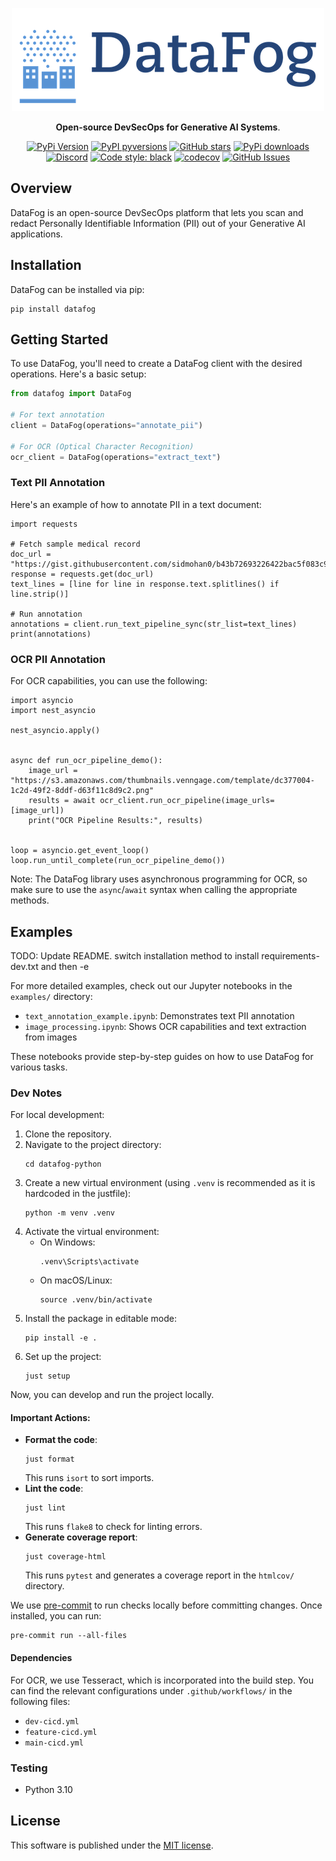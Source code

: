 <p align="center">
  <a href="https://www.datafog.ai"><img src="public/colorlogo.png" alt="DataFog logo"></a>
</p>

<p align="center">
    <b>Open-source DevSecOps for Generative AI Systems</b>. <br />
</p>

<p align="center">
  <a href="https://pypi.org/project/datafog/"><img src="https://img.shields.io/pypi/v/datafog.svg?style=flat-square" alt="PyPi Version"></a>
  <a href="https://pypi.org/project/datafog/"><img src="https://img.shields.io/pypi/pyversions/datafog.svg?style=flat-square" alt="PyPI pyversions"></a>
  <a href="https://github.com/datafog/datafog-python"><img src="https://img.shields.io/github/stars/datafog/datafog-python.svg?style=flat-square&logo=github&label=Stars&logoColor=white" alt="GitHub stars"></a>
  <a href="https://pypistats.org/packages/datafog"><img src="https://img.shields.io/pypi/dm/datafog.svg?style=flat-square" alt="PyPi downloads"></a>
  <a href="https://discord.gg/bzDth394R4"><img src="https://img.shields.io/discord/1173803135341449227?style=flat" alt="Discord"></a>
  <a href="https://github.com/psf/black"><img src="https://img.shields.io/badge/code%20style-black-000000.svg?style=flat-square" alt="Code style: black"></a>
  <a href="https://codecov.io/gh/datafog/datafog-python"><img src="https://img.shields.io/codecov/c/github/datafog/datafog-python.svg?style=flat-square" alt="codecov"></a>
  <a href="https://github.com/datafog/datafog-python/issues"><img src="https://img.shields.io/github/issues/datafog/datafog-python.svg?style=flat-square" alt="GitHub Issues"></a>
</p>

## Overview

DataFog is an open-source DevSecOps platform that lets you scan and redact Personally Identifiable Information (PII) out of your Generative AI applications.

## Installation

DataFog can be installed via pip:

```
pip install datafog
```

## Getting Started

To use DataFog, you'll need to create a DataFog client with the desired operations. Here's a basic setup:

```python
from datafog import DataFog

# For text annotation
client = DataFog(operations="annotate_pii")

# For OCR (Optical Character Recognition)
ocr_client = DataFog(operations="extract_text")
```

### Text PII Annotation

Here's an example of how to annotate PII in a text document:

```
import requests

# Fetch sample medical record
doc_url = "https://gist.githubusercontent.com/sidmohan0/b43b72693226422bac5f083c941ecfdb/raw/b819affb51796204d59987893f89dee18428ed5d/note1.txt"
response = requests.get(doc_url)
text_lines = [line for line in response.text.splitlines() if line.strip()]

# Run annotation
annotations = client.run_text_pipeline_sync(str_list=text_lines)
print(annotations)
```

### OCR PII Annotation

For OCR capabilities, you can use the following:

```
import asyncio
import nest_asyncio

nest_asyncio.apply()


async def run_ocr_pipeline_demo():
    image_url = "https://s3.amazonaws.com/thumbnails.venngage.com/template/dc377004-1c2d-49f2-8ddf-d63f11c8d9c2.png"
    results = await ocr_client.run_ocr_pipeline(image_urls=[image_url])
    print("OCR Pipeline Results:", results)


loop = asyncio.get_event_loop()
loop.run_until_complete(run_ocr_pipeline_demo())
```

Note: The DataFog library uses asynchronous programming for OCR, so make sure to use the `async`/`await` syntax when calling the appropriate methods.

## Examples

TODO: Update README. switch installation method to install requirements-dev.txt and then -e

For more detailed examples, check out our Jupyter notebooks in the `examples/` directory:

- `text_annotation_example.ipynb`: Demonstrates text PII annotation
- `image_processing.ipynb`: Shows OCR capabilities and text extraction from images

These notebooks provide step-by-step guides on how to use DataFog for various tasks.

### Dev Notes

For local development:

1. Clone the repository.
2. Navigate to the project directory:
   ```
   cd datafog-python
   ```
3. Create a new virtual environment (using `.venv` is recommended as it is hardcoded in the justfile):
   ```
   python -m venv .venv
   ```
4. Activate the virtual environment:
   - On Windows:
     ```
     .venv\Scripts\activate
     ```
   - On macOS/Linux:
     ```
     source .venv/bin/activate
     ```
5. Install the package in editable mode:
   ```
   pip install -e .
   ```
6. Set up the project:
   ```
   just setup
   ```

Now, you can develop and run the project locally.

#### Important Actions:

- **Format the code**:
  ```
  just format
  ```
  This runs `isort` to sort imports.
- **Lint the code**:
  ```
  just lint
  ```
  This runs `flake8` to check for linting errors.
- **Generate coverage report**:
  ```
  just coverage-html
  ```
  This runs `pytest` and generates a coverage report in the `htmlcov/` directory.

We use [pre-commit](https://marketplace.visualstudio.com/items?itemName=elagil.pre-commit-helper) to run checks locally before committing changes. Once installed, you can run:

```
pre-commit run --all-files
```

#### Dependencies

For OCR, we use Tesseract, which is incorporated into the build step. You can find the relevant configurations under `.github/workflows/` in the following files:

- `dev-cicd.yml`
- `feature-cicd.yml`
- `main-cicd.yml`

### Testing

- Python 3.10

## License

This software is published under the [MIT
license](https://en.wikipedia.org/wiki/MIT_License).
